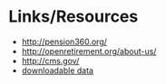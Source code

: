 # Links/Resources
 + http://pension360.org/
 + http://openretirement.org/about-us/
 + http://cms.gov/
 + [downloadable data](https://data.medicare.gov/data/nursing-home-compare)